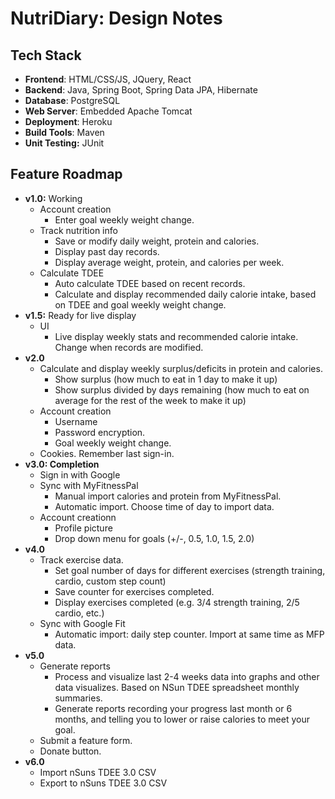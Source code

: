 # NutriDiary: Design Notes

## Tech Stack

- **Frontend**: HTML/CSS/JS, JQuery, React
- **Backend**: Java, Spring Boot, Spring Data JPA, Hibernate
- **Database**: PostgreSQL
- **Web Server**: Embedded Apache Tomcat
- **Deployment**: Heroku
- **Build Tools**: Maven
- **Unit Testing:** JUnit

## Feature Roadmap

- **v1.0:** Working
  - Account creation
    - Enter goal weekly weight change.
  - Track nutrition info
    - Save or modify daily weight, protein and calories.
    - Display past day records.
    - Display average weight, protein, and calories per week.
  - Calculate TDEE 
    - Auto calculate TDEE based on recent records.
    - Calculate and display recommended daily calorie intake, based on TDEE and goal weekly weight change.
 - **v1.5:** Ready for live display
    - UI
      - Live display weekly stats and recommended calorie intake. Change when records are modified.  
 - **v2.0**
   - Calculate and display weekly surplus/deficits in protein and calories.
     - Show surplus (how much to eat in 1 day to make it up)
     - Show surplus divided by days remaining (how much to eat on average for the rest of the week to make it up)
   - Account creation
     - Username
     - Password encryption.
     - Goal weekly weight change.
   - Cookies. Remember last sign-in.
 - **v3.0: Completion**
   - Sign in with Google
   - Sync with MyFitnessPal
     - Manual import calories and protein from MyFitnessPal.
     - Automatic import. Choose time of day to import data.
   - Account creationn
     - Profile picture
     - Drop down menu for goals (+/-, 0.5, 1.0, 1.5, 2.0)
 - **v4.0**
   - Track exercise data.
     - Set goal number of days for different exercises (strength training, cardio, custom step count)
     - Save counter for exercises completed.
     - Display exercises completed (e.g. 3/4 strength training, 2/5 cardio, etc.)
   - Sync with Google Fit
     - Automatic import: daily step counter. Import at same time as MFP data.
 - **v5.0**
   - Generate reports
     - Process and visualize last 2-4 weeks data into graphs and other data visualizes. Based on NSun TDEE spreadsheet monthly summaries. 
     - Generate reports recording your progress last month or 6 months, and telling you to lower or raise calories to meet your goal.
   - Submit a feature form.
   - Donate button.
 - **v6.0**
   - Import nSuns TDEE 3.0 CSV
   - Export to nSuns TDEE 3.0 CSV

